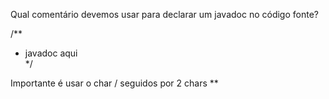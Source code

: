 Qual comentário devemos usar para declarar um javadoc no código fonte?

/**<br>
* javadoc aqui<br>
*/<br>

Importante é usar o char / seguidos por 2 chars **